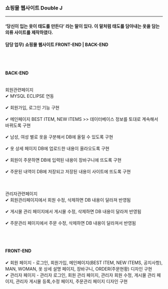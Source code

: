### 쇼핑몰 웹사이트 Double J
---
#### ‘당신이 입는 옷이 태도를 만든다’ 라는 말이 있다. 이 말처럼 태도를 담아내는 옷을 담는 의류 사이트를 제작하였다.
#### 담당 업무) 쇼핑몰 웹사이트 FRONT-END | BACK-END
<body>
  <br><br>

  <h4>BACK-END</h4><br>
  회원관련페이지 <br>
  ✔ MYSQL ECLIPSE 연동 <br><br>
  ✔ 회원가입, 로그인 기능 구현 <br><br>
  ✔ 메인페이지 BEST ITEM, NEW ITEMS >> 데이터베이스 정보를 토대로 계속해서 바뀌도록 구현 <br><br>
  ✔ 남성, 여성 별로 옷을 구분해서 DB에 올릴 수 있도록 구현 <br><br>
  ✔ 옷 상세 페이지 DB에 업로드한 내용이 올라오도록 구현 <br><br>
  ✔ 회원이 주문하면 DB에 입력된 내용이 장바구니에 뜨도록 구현 <br><br>
  ✔ 주문된 내역이 DB에 저장되고 저장된 내용이 사이트에 뜨도록 구현 <br><br>
  <br><br>
  관리자관련페이지 <br>
  ✔ 회원관리페이지에서 회원 수정, 삭제하면 DB 내용이 달라져 반영됨 <br><br>
  ✔ 게시물 관리 페이지에서 게시물 수정, 삭제하면 DB 내용이 달라져 반영됨 <br><br>
  ✔ 주문관리 페이지에서 주문 수정, 삭제하면 DB 내용이 달라져서 반영됨 <br><br>
  <br><br>
  
  <h4>FRONT-END</h4>
  ✔ 회원 페이지 - 로그인, 회원가입, 메인페이지(BEST ITEM, NEW ITEMS, 공지사항), MAN, WOMAN, 옷 상세 설명 페이지, 장바구니, ORDER(주문현황) 디자인 구현<BR>
  ✔ 관리자 페이지 - 관리자 로그인, 회원 관리 페이지, 관리자 회원 수정, 게시물 관리 페이지, 관리자 게시물 등록,수정 페이지, 주문관리 페이지 디자인 구현

</body>
